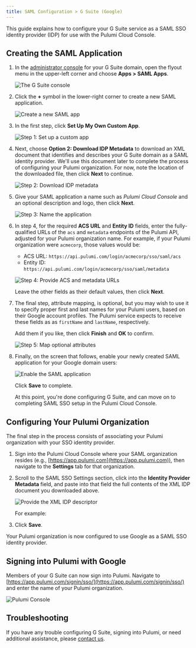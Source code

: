```yaml
---
title: SAML Configuration > G Suite (Google)
---
```


This guide explains how to configure your G Suite service as a SAML SSO identity provider
(IDP) for use with the Pulumi Cloud Console.

## Creating the SAML Application

1. In the [administrator console](https://admin.google.com/) for your G Suite domain, open the flyout menu
in the upper-left corner and choose **Apps &gt; SAML Apps**.

    ![The G Suite console](/images/docs/reference/service/saml-gsuite/gsuite-console.png)

1. Click the **+** symbol in the lower-right corner to create a new SAML application.

    ![Create a new SAML app](/images/docs/reference/service/saml-gsuite/gsuite-apps-empty.png)

1. In the first step, click **Set Up My Own Custom App**.

    ![Step 1: Set up a custom app](/images/docs/reference/service/saml-gsuite/gsuite-dialog-step-1.png)

1. Next, choose **Option 2: Download IDP Metadata** to download an XML document that identifies
and describes your G Suite domain as a SAML identity provider. We'll use this document later
to complete the process of configuring your Pulumi organization. For now, note the location of
the downloaded file, then click **Next** to continue.

    ![Step 2: Download IDP metadata](/images/docs/reference/service/saml-gsuite/gsuite-dialog-step-2.png)

1. Give your SAML application a name such as _Pulumi Cloud Console_ and an optional description
and logo, then click **Next**.

    ![Step 3: Name the application](/images/docs/reference/service/saml-gsuite/gsuite-dialog-step-3.png)

1. In step 4, for the required **ACS URL** and **Entity ID** fields, enter the fully-qualified
URLs of the `acs` and `metadata` endpoints of the Pulumi API, adjusted for your Pulumi organization name. For example, if your
Pulumi organization were `acmecorp`, those values would be:

    * ACS URL: `https://api.pulumi.com/login/acmecorp/sso/saml/acs`
    * Entity ID: `https://api.pulumi.com/login/acmecorp/sso/saml/metadata`

    ![Step 4: Provide ACS and metadata URLs](/images/docs/reference/service/saml-gsuite/gsuite-dialog-step-4.png)

   Leave the other fields as their default values, then click **Next**.

1. The final step, attribute mapping, is optional, but you may wish to use it to specify proper
first and last names for your Pulumi users, based on their Google account profiles. The Pulumi service
expects to receive these fields as as `firstName` and `lastName`, respectively.

    Add them if you like, then click **Finish** and **OK** to confirm.

    ![Step 5: Map optional attributes](/images/docs/reference/service/saml-gsuite/gsuite-dialog-step-5.png)

1. Finally, on the screen that follows, enable your newly created SAML application for your Google
domain users:

    ![Enable the SAML application](/images/docs/reference/service/saml-gsuite/gsuite-app-enable.png)

   Click **Save** to complete.

   At this point, you're done configuring G Suite, and can move on to completing SAML SSO setup in
   the Pulumi Cloud Console.

## Configuring Your Pulumi Organization

The final step in the process consists of associating your Pulumi organization with your SSO identity
provider.

1. Sign into the Pulumi Cloud Console where your SAML organization resides (e.g.,
[https://app.pulumi.com](https://app.pulumi.com)), then navigate to the **Settings** tab for that
organization.

1. Scroll to the SAML SSO Settings section, click into the **Identity Provider Metadata** field, and
paste into that field the full contents of the XML IDP document you downloaded above.

    ![Provide the XML IDP descriptor](/images/docs/reference/service/saml-gsuite/console-sso-1.png)

    For example:

1. Click **Save**.

Your Pulumi organization is now configured to use Google as a SAML SSO identity provider.

## Signing into Pulumi with Google

Members of your G Suite can now sign into Pulumi. Navigate to
[https://app.pulumi.com/signin/sso/](https://app.pulumi.com/signin/sso/) and enter the
name of your Pulumi organization.

![Pulumi Console](/images/docs/reference/service/saml-gsuite/pulumi-console-signin.png)

## Troubleshooting

If you have any trouble configuring G Suite, signing into Pulumi, or need additional assistance, please
[contact us](https://www.pulumi.com/about/#contact-us).
